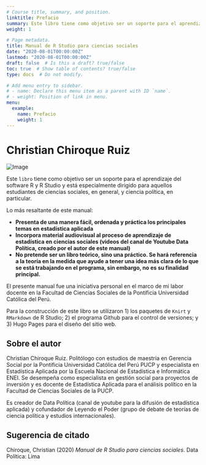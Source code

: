 ```yaml
---
# Course title, summary, and position.
linktitle: Prefacio
summary: Este libro tiene como objetivo ser un soporte para el aprendizaje del software R y R Studio y está especialmente dirigido para aquellos estudiantes de ciencias sociales y ciencia política.
weight: 1

# Page metadata.
title: Manual de R Studio para ciencias sociales
date: "2020-08-01T00:00:00Z"
lastmod: "2020-08-01T00:00:00Z"
draft: false  # Is this a draft? true/false
toc: true  # Show table of contents? true/false
type: docs  # Do not modify.

# Add menu entry to sidebar.
# - name: Declare this menu item as a parent with ID `name`.
# - weight: Position of link in menu.
menu:
  example:
    name: Prefacio
    weight: 1
---
```

# Christian Chiroque Ruiz

![Image](/cursos/0-0-0.jpg)

Este `libro` tiene como objetivo ser un soporte para el aprendizaje del software R y R Studio y está especialmente dirigido para aquellos estudiantes de ciencias sociales, en general, y ciencia política, en particular. 

Lo más resaltante de este manual:

* **Presenta de una manera fácil, ordenada y práctica los principales temas en estadística aplicada**
* **Incorpora material audiovisual al proceso de aprendizaje de estadística en ciencias sociales (videos del canal de Youtube Data Política, creado por el autor de este manual)**
* **No pretende ser un libro teórico, sino una práctico. Se hará referencia a la teoría en la medida que ayude a tener una idea más clara de lo que se está trabajando en el programa, sin embargo, no es su finalidad principal.**

El presente manual fue una iniciativa personal en el marco de mi labor docente en la Facultad de Ciencias Sociales de la Pontificia Universidad Católica del Perú. 

Para la construcción de este libro se utilizaron 1) los paquetes de `Knirt` y `RMarkdown` de R Studio; 2) el programa Github para el control de versiones; y 3) Hugo Pages para el diseño del sitio web. 

## Sobre el autor

Christian Chiroque Ruiz. Politólogo con estudios de maestría en Gerencia Social por la Pontificia Universidad Católica del Perú PUCP y especialista en Estadística Aplicada por la Escuela Nacional de Estadística e Informática ENEI. Se desempeña como especialista en gestión social para proyectos de inversión y es docente de Estadística Aplicada para el análisis político en la Facultad de Ciencias Sociales de la PUCP.

Es creador de Data Política (canal de youtube para la difusión de estadística aplicada) y cofundador de Leyendo el Poder (grupo de debate de teorías de ciencia política y estudios internacionales).

## Sugerencia de citado

Chiroque, Christian (2020) *Manual de R Studio para ciencias sociales*. Data Política: Lima



